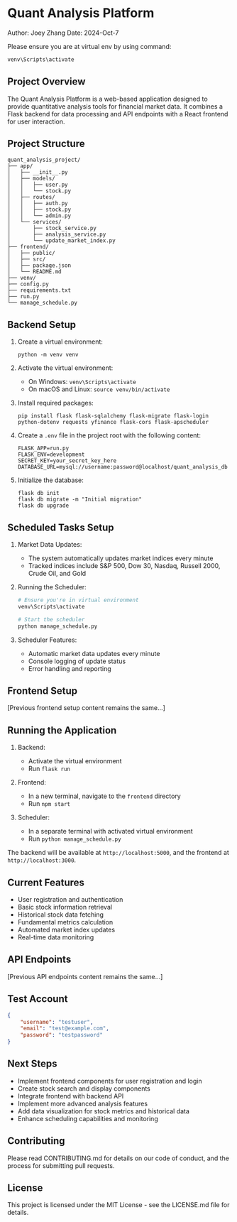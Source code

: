 # Quant Analysis Platform

Author: Joey Zhang
Date: 2024-Oct-7

Please ensure you are at virtual env by using command:
```bash
venv\Scripts\activate
```

## Project Overview
The Quant Analysis Platform is a web-based application designed to provide quantitative analysis tools for financial market data. It combines a Flask backend for data processing and API endpoints with a React frontend for user interaction.

## Project Structure
```
quant_analysis_project/
├── app/
│   ├── __init__.py
│   ├── models/
│   │   ├── user.py
│   │   └── stock.py
│   ├── routes/
│   │   ├── auth.py
│   │   ├── stock.py
│   │   └── admin.py
│   └── services/
│       ├── stock_service.py
│       ├── analysis_service.py
│       └── update_market_index.py
├── frontend/
│   ├── public/
│   ├── src/
│   ├── package.json
│   └── README.md
├── venv/
├── config.py
├── requirements.txt
├── run.py
└── manage_schedule.py
```

## Backend Setup

1. Create a virtual environment:
   ```
   python -m venv venv
   ```

2. Activate the virtual environment:
   - On Windows: `venv\Scripts\activate`
   - On macOS and Linux: `source venv/bin/activate`

3. Install required packages:
   ```
   pip install flask flask-sqlalchemy flask-migrate flask-login python-dotenv requests yfinance flask-cors flask-apscheduler
   ```

4. Create a `.env` file in the project root with the following content:
   ```
   FLASK_APP=run.py
   FLASK_ENV=development
   SECRET_KEY=your_secret_key_here
   DATABASE_URL=mysql://username:password@localhost/quant_analysis_db
   ```

5. Initialize the database:
   ```
   flask db init
   flask db migrate -m "Initial migration"
   flask db upgrade
   ```

## Scheduled Tasks Setup

1. Market Data Updates:
   - The system automatically updates market indices every minute
   - Tracked indices include S&P 500, Dow 30, Nasdaq, Russell 2000, Crude Oil, and Gold

2. Running the Scheduler:
   ```bash
   # Ensure you're in virtual environment
   venv\Scripts\activate
   
   # Start the scheduler
   python manage_schedule.py
   ```

3. Scheduler Features:
   - Automatic market data updates every minute
   - Console logging of update status
   - Error handling and reporting

## Frontend Setup

[Previous frontend setup content remains the same...]

## Running the Application

1. Backend:
   - Activate the virtual environment
   - Run `flask run`

2. Frontend:
   - In a new terminal, navigate to the `frontend` directory
   - Run `npm start`

3. Scheduler:
   - In a separate terminal with activated virtual environment
   - Run `python manage_schedule.py`

The backend will be available at `http://localhost:5000`, and the frontend at `http://localhost:3000`.

## Current Features

- User registration and authentication
- Basic stock information retrieval
- Historical stock data fetching
- Fundamental metrics calculation
- Automated market index updates
- Real-time data monitoring

## API Endpoints

[Previous API endpoints content remains the same...]

## Test Account
```json
{
    "username": "testuser",
    "email": "test@example.com",
    "password": "testpassword"
}
```

## Next Steps

- Implement frontend components for user registration and login
- Create stock search and display components
- Integrate frontend with backend API
- Implement more advanced analysis features
- Add data visualization for stock metrics and historical data
- Enhance scheduling capabilities and monitoring

## Contributing

Please read CONTRIBUTING.md for details on our code of conduct, and the process for submitting pull requests.

## License

This project is licensed under the MIT License - see the LICENSE.md file for details.